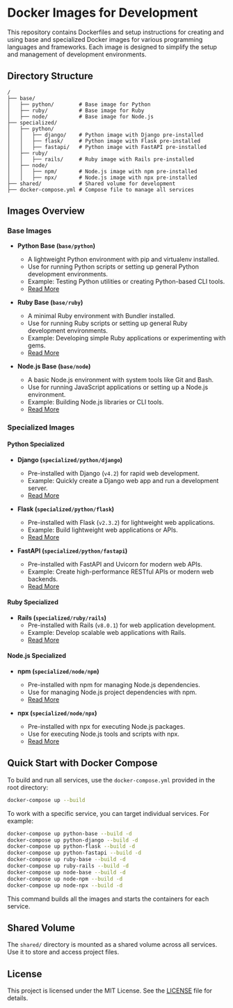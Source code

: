 # Docker Images for Development

This repository contains Dockerfiles and setup instructions for creating and using base and specialized Docker images for various programming languages and frameworks. Each image is designed to simplify the setup and management of development environments.

## Directory Structure
```
/
├── base/
│   ├── python/        # Base image for Python
│   ├── ruby/          # Base image for Ruby
│   ├── node/          # Base image for Node.js
├── specialized/
│   ├── python/
│   │   ├── django/    # Python image with Django pre-installed
│   │   ├── flask/     # Python image with Flask pre-installed
│   │   ├── fastapi/   # Python image with FastAPI pre-installed
│   ├── ruby/
│   │   ├── rails/     # Ruby image with Rails pre-installed
│   ├── node/
│   │   ├── npm/       # Node.js image with npm pre-installed
│   │   ├── npx/       # Node.js image with npx pre-installed
├── shared/            # Shared volume for development
├── docker-compose.yml # Compose file to manage all services
```

## Images Overview

### Base Images
- **Python Base (`base/python`)**
  - A lightweight Python environment with pip and virtualenv installed.
  - Use for running Python scripts or setting up general Python development environments.
  - Example: Testing Python utilities or creating Python-based CLI tools.
  - [Read More](./base/python/README.md)

- **Ruby Base (`base/ruby`)**
  - A minimal Ruby environment with Bundler installed.
  - Use for running Ruby scripts or setting up general Ruby development environments.
  - Example: Developing simple Ruby applications or experimenting with gems.
  - [Read More](./base/ruby/README.md)

- **Node.js Base (`base/node`)**
  - A basic Node.js environment with system tools like Git and Bash.
  - Use for running JavaScript applications or setting up a Node.js environment.
  - Example: Building Node.js libraries or CLI tools.
  - [Read More](./base/node/README.md)

### Specialized Images

#### Python Specialized
- **Django (`specialized/python/django`)**
  - Pre-installed with Django (`v4.2`) for rapid web development.
  - Example: Quickly create a Django web app and run a development server.
  - [Read More](./specialized/python/django/README.md)

- **Flask (`specialized/python/flask`)**
  - Pre-installed with Flask (`v2.3.2`) for lightweight web applications.
  - Example: Build lightweight web applications or APIs.
  - [Read More](./specialized/python/flask/README.md)

- **FastAPI (`specialized/python/fastapi`)**
  - Pre-installed with FastAPI and Uvicorn for modern web APIs.
  - Example: Create high-performance RESTful APIs or modern web backends.
  - [Read More](./specialized/python/fastapi/README.md)

#### Ruby Specialized
- **Rails (`specialized/ruby/rails`)**
  - Pre-installed with Rails (`v8.0.1`) for web application development.
  - Example: Develop scalable web applications with Rails.
  - [Read More](./specialized/ruby/rails/README.md)

#### Node.js Specialized
- **npm (`specialized/node/npm`)**
  - Pre-installed with npm for managing Node.js dependencies.
  - Use for managing Node.js project dependencies with npm.
  - [Read More](./specialized/node/npm/README.md)

- **npx (`specialized/node/npx`)**
  - Pre-installed with npx for executing Node.js packages.
  - Use for executing Node.js tools and scripts with npx.
  - [Read More](./specialized/node/npx/README.md)

## Quick Start with Docker Compose

To build and run all services, use the `docker-compose.yml` provided in the root directory:
```bash
docker-compose up --build
```

To work with a specific service, you can target individual services. For example:
```bash
docker-compose up python-base --build -d
docker-compose up python-django --build -d
docker-compose up python-flask --build -d
docker-compose up python-fastapi --build -d
docker-compose up ruby-base --build -d
docker-compose up ruby-rails --build -d
docker-compose up node-base --build -d
docker-compose up node-npm --build -d
docker-compose up node-npx --build -d
```

This command builds all the images and starts the containers for each service.

## Shared Volume
The `shared/` directory is mounted as a shared volume across all services. Use it to store and access project files.

## License
This project is licensed under the MIT License. See the [LICENSE](./LICENSE) file for details.

